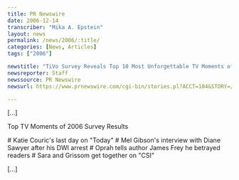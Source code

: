 ```yaml
---
title: PR Newswire
date: 2006-12-14
transcriber: "Mika A. Epstein"
layout: news
permalink: /news/2006/:title/
categories: [News, Articles]
tags: ["2006"]

newstitle: "TiVo Survey Reveals Top 10 Most Unforgettable TV Moments of 2006 According to American TV Viewers  "
newsreporter: Staff
newssource: PR Newswire
newsurl: https://www.prnewswire.com/cgi-bin/stories.pl?ACCT=104&STORY=/www/story/12-14-2006/0004491249&EDATE=

---
```


[...]

Top TV Moments of 2006 Survey Results

\# Katie Couric's last day on "Today"
\# Mel Gibson's interview with Diane Sawyer after his DWI arrest
\# Oprah tells author James Frey he betrayed readers
\# Sara and Grissom get together on "CSI"

[...]
